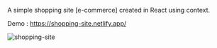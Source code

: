 A simple shopping site [e-commerce] created in React using context.

Demo : https://shopping-site.netlify.app/

![shopping-site](https://user-images.githubusercontent.com/53572824/164912922-e1217f6b-05f7-4494-980a-8013dc1d7ab1.png)
